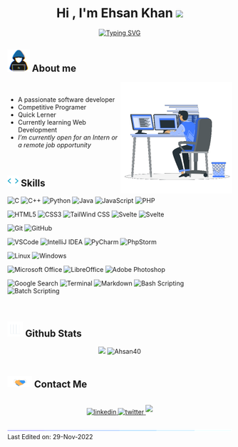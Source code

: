 <h1 align="center"><b>Hi , I'm Ehsan Khan </b><img src="https://media.giphy.com/media/hvRJCLFzcasrR4ia7z/giphy.gif" width="35"></h1>

<p align="center">
  <a href="https://git.io/typing-svg"><img src="https://readme-typing-svg.demolab.com?font=Fira+Code&pause=1000&width=435&lines=Assalamu+Alaikum+Warahmatullah...%E2%9D%A4" alt="Typing SVG" />
  </a>
</p>


## <picture><img src = "img/about_me.gif" width = 50px></picture>  **About me**

<picture> <img align="right" src="img/Right_Side.gif" width = 250px></picture>
<br>

- A passionate software developer
- Competitive Programer 
- Quick Lerner <!--[link](https://ehsan.pages.dev)-->
- Currently learning Web Development
- _I’m currently open for an Intern or a remote job opportunity_ <!--, this is [my resume](https://read.cv)-->

<br>

## <img src="img/code.gif" width ="25"><b> Skills</b>

<p align="center">

![C](https://img.shields.io/badge/-C%20-%232370ED.svg?style=flat&logo=c&logoColor=white)
![C++](https://img.shields.io/badge/C++%20-%2300599C.svg?style=flat&logo=c%2B%2B&logoColor=white)
![Python](https://img.shields.io/badge/Python%20-%2314354C.svg?style=flat&logo=python&logoColor=white)
![Java](https://img.shields.io/badge/Java%20-F22F46.svg?style=flat&logo=java&logoColor=white)
![JavaScript](https://img.shields.io/badge/JavaScript%20-%23F7DF1E.svg?style=flat&logo=javascript&logoColor=black)
![PHP](https://img.shields.io/badge/PHP%20-777BB4?style=flat&logo=PHP&logoColor=black)

![HTML5](https://img.shields.io/badge/HTML5%20-%23E34F26.svg?style=flat&logo=html5&logoColor=white)
![CSS3](https://img.shields.io/badge/CSS%20-%231572B6.svg?style=flat&logo=css3&logoColor=white)
![TailWind CSS](https://img.shields.io/badge/TailWind%20CSS%20-%2306B6D6.svg?style=flat&logo=tailwindcss&logoColor=white)
![Svelte](https://img.shields.io/badge/Svelte%20-%23FF3E00.svg?style=flat&logo=svelte&logoColor=white)
![Svelte](https://img.shields.io/badge/Django%20-%23092E20.svg?style=flat&logo=django&logoColor=white)

![Git](https://img.shields.io/badge/Git-%23F05033.svg?style=flat&logo=git&logoColor=white)
![GitHub](https://img.shields.io/badge/Github-%23121011.svg?style=flat&logo=github&logoColor=white)

![VSCode](https://img.shields.io/badge/VSCode-0078d7.svg?style=flat&logo=visual-studio-code&logoColor=white)
![IntelliJ IDEA](https://img.shields.io/badge/IntelliJ%20IDEA-1B6AC6?style=flat&logo=intellijidea&logoColor=black)
![PyCharm](https://img.shields.io/badge/PyCharm-FFFC00?style=flat&logo=pycharm&logoColor=black)
![PhpStorm](https://img.shields.io/badge/PhpStorm-A100FF?style=flat&logo=PhpStorm&logoColor=black)

![Linux](https://img.shields.io/badge/Linux-FCC624?style=flat&logo=linux&logoColor=black)
![Windows](https://img.shields.io/badge/Windows-0078D4?style=flat&logo=windows11&logoColor=black)

![Microsoft Office](https://img.shields.io/badge/Microsoft%20Office-D83B01?style=flat&logo=microsoftoffice&logoColor=black)
![LibreOffice](https://img.shields.io/badge/LibreOffice-18A303?style=flat&logo=libreoffice&logoColor=black)
![Adobe Photoshop](https://img.shields.io/badge/Photoshop-31A8FF?style=flat&logo=AdobePhotoshop&logoColor=black)

![Google Search](https://img.shields.io/badge/Google%20Search-%234285F4.svg?style=flat&logo=google&logoColor=white)
![Terminal](https://img.shields.io/badge/Terminal-%23241F31.svg?style=flat&logo=gnometerminal&logoColor=white)
![Markdown](https://img.shields.io/badge/Markdown-%23000000.svg?style=flat&logo=markdown&logoColor=white)
![Bash Scripting](https://img.shields.io/badge/Bash%20Scripting-%234EAA25.svg?style=flat&logo=gnubash&logoColor=white)
![Batch Scripting](https://img.shields.io/badge/Batch%20Scripting-%234D4D4D.svg?style=flat&logo=windowsterminal&logoColor=white)

</p>
<br>

## <img src="img/Stats.gif" width="35"><b> Github Stats </b>

<div align="center">
  <img src="https://github-readme-stats.vercel.app/api?username=ahsan40&include_all_commits=true&count_private=true&show_icons=true&theme=gruvbox" width="450"/>
  <img src="https://github-readme-stats.vercel.app/api/top-langs?username=ahsan40&langs_count=8&show_icons=true&layout=compact&theme=gruvbox" width="375"  alt="Ahsan40"/>
</div>
<br>


## <img src="img/handshake.gif" width ="55"> <b> Contact Me</b>
<br>
<div align='center'>
<a href="https://linkedin.com/in/ehsan18t" target="_blank">
<img src="https://img.shields.io/badge/linkedin:  ehsan18t-%2300acee.svg?color=405DE6&style=for-the-badge&logo=linkedin&logoColor=white" alt=linkedin style="margin-bottom: 5px;"/>
</a>
<a href="https://twitter.com/ehsan18t" target="_blank">
<img src="https://img.shields.io/badge/twitter:  ehsan18t-%2300acee.svg?color=1DA1F2&style=for-the-badge&logo=twitter&logoColor=white" alt=twitter style="margin-bottom: 5px;"/>
</a>
<a href="mailto:ehsan18t@gmail.com" target="_blank">
<img src="https://img.shields.io/badge/gmail:  ehsan18t-%23EA4335.svg?style=for-the-badge&logo=gmail&logoColor=white" t=mail style="margin-bottom: 5px;" />
</a>
</div>
<br>

<img src="img/line.gif">
Last Edited on: 29-Nov-2022